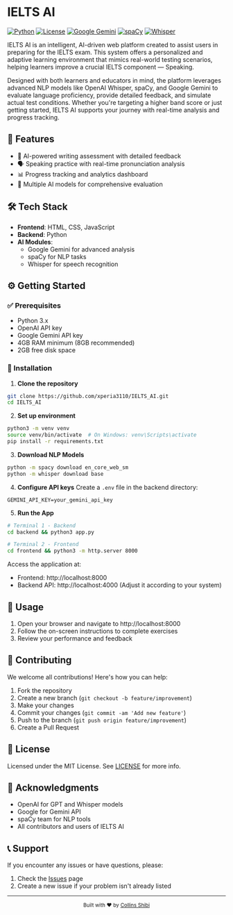 # IELTS AI

[![Python](https://img.shields.io/badge/Python-3.x-blue.svg)](https://www.python.org/)
[![License](https://img.shields.io/badge/License-MIT-green.svg)](LICENSE)
[![Google Gemini](https://img.shields.io/badge/Google-Gemini-purple.svg)](https://deepmind.google/technologies/gemini/)
[![spaCy](https://img.shields.io/badge/spaCy-NLP-blue.svg)](https://spacy.io/)
[![Whisper](https://img.shields.io/badge/Whisper-Speech-blue.svg)](https://github.com/openai/whisper)

IELTS AI is an intelligent, AI-driven web platform created to assist users in preparing for the IELTS exam. This system offers a personalized and adaptive learning environment that mimics real-world testing scenarios, helping learners improve a crucial IELTS component — Speaking.

Designed with both learners and educators in mind, the platform leverages advanced NLP models like OpenAI Whisper, spaCy, and Google Gemini to evaluate language proficiency, provide detailed feedback, and simulate actual test conditions. Whether you're targeting a higher band score or just getting started, IELTS AI supports your journey with real-time analysis and progress tracking.

## 🚀 Features

- 🎯 AI-powered writing assessment with detailed feedback
- 🗣️ Speaking practice with real-time pronunciation analysis
- 📊 Progress tracking and analytics dashboard
- 🤖 Multiple AI models for comprehensive evaluation

## 🛠 Tech Stack

- **Frontend**: HTML, CSS, JavaScript
- **Backend**: Python
- **AI Modules**: 
  - Google Gemini for advanced analysis
  - spaCy for NLP tasks
  - Whisper for speech recognition

## ⚙️ Getting Started

### ✅ Prerequisites

- Python 3.x
- OpenAI API key
- Google Gemini API key
- 4GB RAM minimum (8GB recommended)
- 2GB free disk space

### 🔧 Installation

1. **Clone the repository**
```bash
git clone https://github.com/xperia3110/IELTS_AI.git
cd IELTS_AI
```

2. **Set up environment**
```bash
python3 -m venv venv
source venv/bin/activate  # On Windows: venv\Scripts\activate
pip install -r requirements.txt
```

3. **Download NLP Models**
```bash
python -m spacy download en_core_web_sm
python -m whisper download base
```

4. **Configure API keys**
Create a `.env` file in the backend directory:
```env
GEMINI_API_KEY=your_gemini_api_key
```

5. **Run the App**
```bash
# Terminal 1 - Backend
cd backend && python3 app.py

# Terminal 2 - Frontend
cd frontend && python3 -m http.server 8000
```

Access the application at:
- Frontend: http://localhost:8000
- Backend API: http://localhost:4000 (Adjust it according to your system)

## 📝 Usage

1. Open your browser and navigate to http://localhost:8000
2. Follow the on-screen instructions to complete exercises
3. Review your performance and feedback

## 🤝 Contributing

We welcome all contributions! Here's how you can help:

1. Fork the repository
2. Create a new branch (`git checkout -b feature/improvement`)
3. Make your changes
4. Commit your changes (`git commit -am 'Add new feature'`)
5. Push to the branch (`git push origin feature/improvement`)
6. Create a Pull Request

## 📄 License

Licensed under the MIT License. See [LICENSE](LICENSE) for more info.

## 🙏 Acknowledgments

- OpenAI for GPT and Whisper models
- Google for Gemini API
- spaCy team for NLP tools
- All contributors and users of IELTS AI

## 📞 Support

If you encounter any issues or have questions, please:
1. Check the [Issues](https://github.com/xperia3110/IELTS_AI/issues) page
2. Create a new issue if your problem isn't already listed
---

<div align="center">
  <sub>Built with ❤️ by <a href="https://github.com/xperia3110">Collins Shibi</a></sub>
</div>
